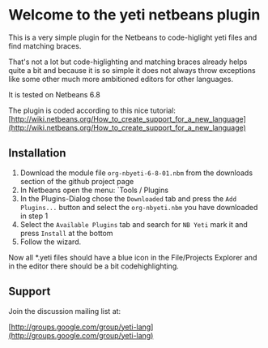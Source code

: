 Welcome to the yeti netbeans plugin
===================================

This is a very simple plugin for the Netbeans to code-higlight yeti files and find matching braces.

That's not a lot but code-higlighting and matching braces already helps quite a bit and because it is so simple it does not always throw exceptions like 
some other much more ambitioned editors for other languages.

It is tested on Netbeans 6.8

The plugin is coded according to this nice tutorial: [http://wiki.netbeans.org/How_to_create_support_for_a_new_language](http://wiki.netbeans.org/How_to_create_support_for_a_new_language) 

## Installation

1. Download the module file `org-nbyeti-6-8-01.nbm` from the downloads section of the github project page
2. In Netbeans open the menu: `Tools / Plugins
3. In the Plugins-Dialog chose the `Downloaded` tab and press the `Add Plugins...` button and select the `org-nbyeti.nbm` you have downloaded in step 1
4. Select the `Available Plugins` tab and search for `NB Yeti` mark it and press `Install` at the bottom
5. Follow the wizard.

Now all *.yeti files should have a blue icon in the File/Projects Explorer and in the editor there should be a bit codehighlighting. 

## Support

Join the discussion mailing list at:

[http://groups.google.com/group/yeti-lang](http://groups.google.com/group/yeti-lang)
